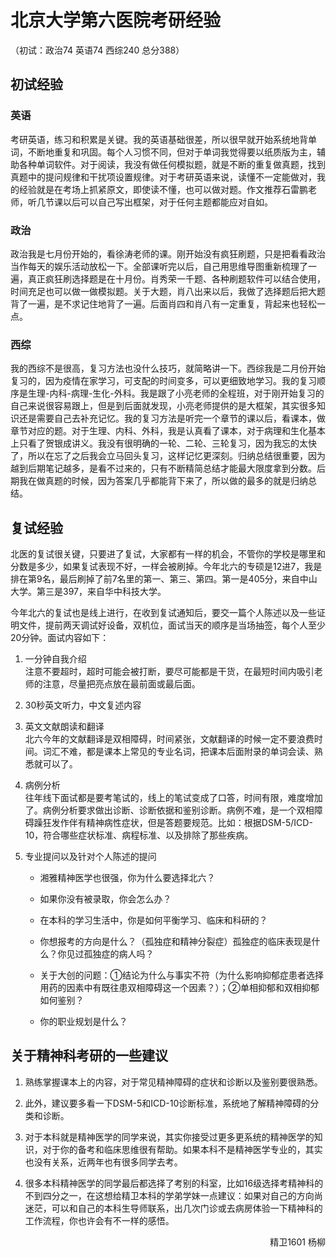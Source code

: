 # 北京大学第六医院考研经验

（初试：政治74 英语74 西综240 总分388）

## 初试经验
### 英语

考研英语，练习和积累是关键。我的英语基础很差，所以很早就开始系统地背单词，不断地重复和巩固。每个人习惯不同，但对于单词我觉得要以纸质版为主，辅助各种单词软件。对于阅读，我没有做任何模拟题，就是不断的重复做真题，找到真题中的提问规律和干扰项设置规律。对于考研英语来说，读懂不一定能做对，我的经验就是在考场上抓紧原文，即使读不懂，也可以做对题。作文推荐石雷鹏老师，听几节课以后可以自己写出框架，对于任何主题都能应对自如。

### 政治

政治我是七月份开始的，看徐涛老师的课。刚开始没有疯狂刷题，只是把看看政治当作每天的娱乐活动放松一下。全部课听完以后，自己用思维导图重新梳理了一遍，真正疯狂刷选择题是在十月份。肖秀荣一千题、各种刷题软件可以结合使用，时间充足也可以做一做模拟题。关于大题，肖八出来以后，我做了选择题后把大题背了一遍，是不求记住地背了一遍。后面肖四和肖八有一定重复，背起来也轻松一点。

### 西综

我的西综不是很高，复习方法也没什么技巧，就简略讲一下。西综我是二月份开始复习的，因为疫情在家学习，可支配的时间变多，可以更细致地学习。我的复习顺序是生理-内科-病理-生化-外科。我是跟了小亮老师的全程班，对于刚开始复习的自己来说很容易跟上，但是到后面就发现，小亮老师提供的是大框架，其实很多知识还是需要自己去补充记忆。我的复习方法是听完一个章节的课以后，看课本，做章节对应的题。对于生理、内科、外科，我是认真看了课本，对于病理和生化基本上只看了贺银成讲义。我没有很明确的一轮、二轮、三轮复习，因为我忘的太快了，所以在忘了之后我会立马回头复习，这样记忆更深刻。归纳总结很重要，因为越到后期笔记越多，是看不过来的，只有不断精简总结才能最大限度拿到分数。后期我在做真题的时候，因为答案几乎都能背下来了，所以做的最多的就是归纳总结。

## 复试经验

北医的复试很关键，只要进了复试，大家都有一样的机会，不管你的学校是哪里和分数是多少，如果复试表现不好，一样会被刷掉。今年北六的专硕是12进7，我是排在第9名，最后刷掉了前7名里的第一、第三、第四。第一是405分，来自中山大学。第三是397，来自华中科技大学。

今年北六的复试也是线上进行，在收到复试通知后，要交一篇个人陈述以及一些证明文件，提前两天调试好设备，双机位，面试当天的顺序是当场抽签，每个人至少20分钟。面试内容如下：

1. 一分钟自我介绍    
    注意不要超时，超时可能会被打断，要尽可能都是干货，在最短时间内吸引老师的注意，尽量把亮点放在最前面或最后面。

2. 30秒英文听力，中文复述内容

3. 英文文献朗读和翻译    
    北六今年的文献翻译是双相障碍，时间紧张，文献翻译的时候一定不要浪费时间。词汇不难，都是课本上常见的专业名词，把课本后面附录的单词会读、熟悉就可以了。

4. 病例分析    
    往年线下面试都是要考笔试的，线上的笔试变成了口答，时间有限，难度增加了。病例分析要求做出诊断、诊断依据和鉴别诊断。病例不难，是一个双相障碍躁狂发作伴有精神病性症状，但是答题要规范。比如：根据DSM-5/ICD-10，符合哪些症状标准、病程标准、以及排除了那些疾病。

5. 专业提问以及针对个人陈述的提问
    + 湘雅精神医学也很强，你为什么要选择北六？

    + 如果你没有被录取，你会怎么办？

    + 在本科的学习生活中，你是如何平衡学习、临床和科研的？

    + 你想报考的方向是什么？（孤独症和精神分裂症）孤独症的临床表现是什么？你见过孤独症的病人吗？

    + 关于大创的问题：①结论为什么与事实不符（为什么影响抑郁症患者选择用药的因素中有既往患双相障碍这一个因素？）；②单相抑郁和双相抑郁如何鉴别？

    + 你的职业规划是什么？

## 关于精神科考研的一些建议

1. 熟练掌握课本上的内容，对于常见精神障碍的症状和诊断以及鉴别要很熟悉。

2. 此外，建议要多看一下DSM-5和ICD-10诊断标准，系统地了解精神障碍的分类和诊断。

3. 对于本科就是精神医学的同学来说，其实你接受过更多更系统的精神医学的知识，对于你的备考和临床思维很有帮助。如果本科不是精神医学专业的，其实也没有关系，近两年也有很多同学去考。

4. 很多本科精神医学的同学最后都选择了考别的科室，比如16级选择考精神科的不到四分之一，在这想给精卫本科的学弟学妹一点建议：如果对自己的方向尚迷茫，可以和自己的本科生导师联系，出几次门诊或去病房体验一下精神科的工作流程，你也许会有不一样的感悟。

<p align="right">精卫1601 杨柳</p>